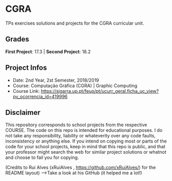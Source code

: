# CGRA
TPs exercises solutions and projects for the CGRA curricular unit.

## Grades
**First Project**: 17.3 | **Second Project**: 18.2

## Project Infos
* Date: 2nd Year, 2st Semester, 2018/2019
* Course: Computação Gráfica (CGRA) | Graphic Computing
* Course Link: https://sigarra.up.pt/feup/pt/ucurr_geral.ficha_uc_view?pv_ocorrencia_id=419996

## Disclaimer
This repository corresponds to school projects from the respective COURSE. The code on this repo is intended for educational purposes. I do not take any responsibility, liability or whateverity over any code faults, inconsistency or anything else. If you intend on copying most or parts of the code for your school projects, keep in mind that this repo is public, and that your professor might search the web for similar project solutions or whatnot and choose to fail you for copying.

(Credits to Rui Alves (xRuiAlves , https://github.com/xRuiAlves/) for the README layout) -->Take a look at his GitHub (it helped me a lot!)
